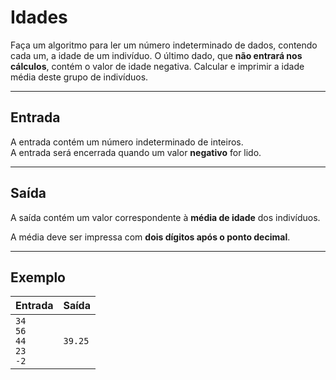 # Idades

Faça um algoritmo para ler um número indeterminado de dados, contendo cada um, a idade de um indivíduo. O último dado, que **não entrará nos cálculos**, contém o valor de idade negativa. Calcular e imprimir a idade média deste grupo de indivíduos.

---

## Entrada

A entrada contém um número indeterminado de inteiros.  
A entrada será encerrada quando um valor **negativo** for lido.

---

## Saída

A saída contém um valor correspondente à **média de idade** dos indivíduos.

A média deve ser impressa com **dois dígitos após o ponto decimal**.

---

## Exemplo

| Entrada                              | Saída   |
| ------------------------------------ | ------- |
| `34`<br>`56`<br>`44`<br>`23`<br>`-2` | `39.25` |
